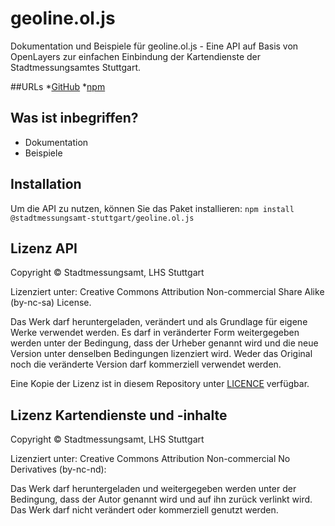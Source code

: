 # geoline.ol.js
Dokumentation und Beispiele für geoline.ol.js - Eine API auf Basis von OpenLayers zur einfachen
Einbindung der Kartendienste der Stadtmessungsamtes Stuttgart.

##URLs
*[GitHub](https://github.com/stadtmessungsamt-stuttgart/geoline.ol.js)
*[npm](https://www.npmjs.com/package/@stadtmessungsamt-stuttgart/geoline.ol.js)

## Was ist inbegriffen?

* Dokumentation
* Beispiele

## Installation
Um die API zu nutzen, können Sie das Paket installieren:
    ```
    npm install @stadtmessungsamt-stuttgart/geoline.ol.js
    ```

## Lizenz API
Copyright © Stadtmessungsamt, LHS Stuttgart

Lizenziert unter: Creative Commons Attribution Non-commercial Share Alike (by-nc-sa) License.

Das Werk darf heruntergeladen, verändert und als Grundlage für eigene Werke verwendet werden. Es
darf in veränderter Form weitergegeben werden unter der Bedingung, dass der Urheber genannt wird
und die neue Version unter denselben Bedingungen lizenziert wird. Weder das Original noch die
veränderte Version darf kommerziell verwendet werden.

Eine Kopie der Lizenz ist in diesem Repository unter [LICENCE](https://github.com/stadtmessungsamt-stuttgart/geoline.ol.js/blob/master/LICENSE) verfügbar.


## Lizenz Kartendienste und -inhalte
Copyright © Stadtmessungsamt, LHS Stuttgart

Lizenziert unter: Creative Commons Attribution Non-commercial No Derivatives (by-nc-nd):

Das Werk darf heruntergeladen und weitergegeben werden unter der Bedingung, dass der Autor genannt
wird und auf ihn zurück verlinkt wird. Das Werk darf nicht verändert oder kommerziell genutzt werden. 